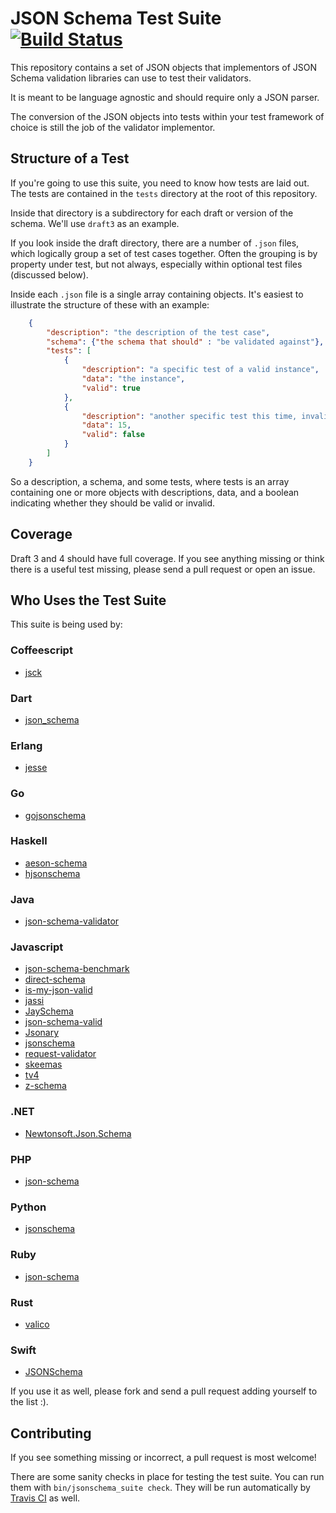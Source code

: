 JSON Schema Test Suite [![Build Status](https://travis-ci.org/json-schema/JSON-Schema-Test-Suite.png?branch=develop)](https://travis-ci.org/json-schema/JSON-Schema-Test-Suite)
======================

This repository contains a set of JSON objects that implementors of JSON Schema
validation libraries can use to test their validators.

It is meant to be language agnostic and should require only a JSON parser.

The conversion of the JSON objects into tests within your test framework of
choice is still the job of the validator implementor.

Structure of a Test
-------------------

If you're going to use this suite, you need to know how tests are laid out. The
tests are contained in the `tests` directory at the root of this repository.

Inside that directory is a subdirectory for each draft or version of the
schema. We'll use `draft3` as an example.

If you look inside the draft directory, there are a number of `.json` files,
which logically group a set of test cases together. Often the grouping is by
property under test, but not always, especially within optional test files
(discussed below).

Inside each `.json` file is a single array containing objects. It's easiest to
illustrate the structure of these with an example:

```json
    {
        "description": "the description of the test case",
        "schema": {"the schema that should" : "be validated against"},
        "tests": [
            {
                "description": "a specific test of a valid instance",
                "data": "the instance",
                "valid": true
            },
            {
                "description": "another specific test this time, invalid",
                "data": 15,
                "valid": false
            }
        ]
    }
```

So a description, a schema, and some tests, where tests is an array containing
one or more objects with descriptions, data, and a boolean indicating whether
they should be valid or invalid.

Coverage
--------

Draft 3 and 4 should have full coverage. If you see anything missing or think
there is a useful test missing, please send a pull request or open an issue.

Who Uses the Test Suite
-----------------------

This suite is being used by:

### Coffeescript ###

* [jsck](https://github.com/pandastrike/jsck)

### Dart ###

* [json_schema](https://github.com/patefacio/json_schema) 

### Erlang ###

* [jesse](https://github.com/klarna/jesse)

### Go ###

* [gojsonschema](https://github.com/sigu-399/gojsonschema) 

### Haskell ###

* [aeson-schema](https://github.com/timjb/aeson-schema)
* [hjsonschema](https://github.com/seagreen/hjsonschema)

### Java ###

* [json-schema-validator](https://github.com/fge/json-schema-validator)

### Javascript ###

* [json-schema-benchmark](https://github.com/Muscula/json-schema-benchmark)
* [direct-schema](https://github.com/IreneKnapp/direct-schema)
* [is-my-json-valid](https://github.com/mafintosh/is-my-json-valid)
* [jassi](https://github.com/iclanzan/jassi)
* [JaySchema](https://github.com/natesilva/jayschema)
* [json-schema-valid](https://github.com/ericgj/json-schema-valid)
* [Jsonary](https://github.com/jsonary-js/jsonary)
* [jsonschema](https://github.com/tdegrunt/jsonschema)
* [request-validator](https://github.com/bugventure/request-validator)
* [skeemas](https://github.com/Prestaul/skeemas)
* [tv4](https://github.com/geraintluff/tv4)
* [z-schema](https://github.com/zaggino/z-schema)

### .NET ###

* [Newtonsoft.Json.Schema](https://github.com/JamesNK/Newtonsoft.Json.Schema)

### PHP ###

* [json-schema](https://github.com/justinrainbow/json-schema)

### Python ###

* [jsonschema](https://github.com/Julian/jsonschema)

### Ruby ###

* [json-schema](https://github.com/hoxworth/json-schema)

### Rust ###

* [valico](https://github.com/rustless/valico)

### Swift ###

* [JSONSchema](https://github.com/kylef/JSONSchema.swift)

If you use it as well, please fork and send a pull request adding yourself to
the list :).

Contributing
------------

If you see something missing or incorrect, a pull request is most welcome!

There are some sanity checks in place for testing the test suite. You can run
them with `bin/jsonschema_suite check`. They will be run automatically by
[Travis CI](https://travis-ci.org/) as well.
